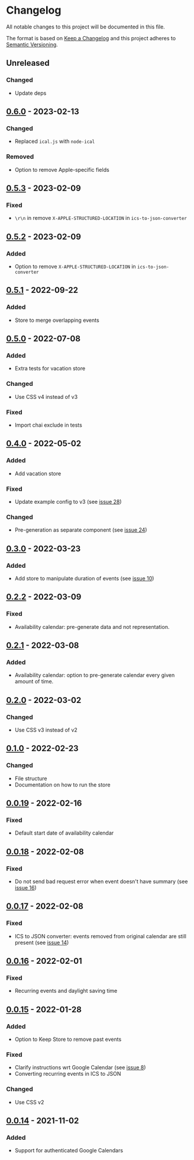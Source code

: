 # Changelog

All notable changes to this project will be documented in this file.

The format is based on [Keep a Changelog](http://keepachangelog.com/en/1.0.0/)
and this project adheres to [Semantic Versioning](http://semver.org/spec/v2.0.0.html).

## Unreleased

### Changed
- Update deps

## [0.6.0] - 2023-02-13

### Changed
- Replaced `ical.js` with `node-ical`

### Removed
- Option to remove Apple-specific fields

## [0.5.3] - 2023-02-09

### Fixed
- `\r\n` in remove `X-APPLE-STRUCTURED-LOCATION` in `ics-to-json-converter`

## [0.5.2] - 2023-02-09

### Added
- Option to remove `X-APPLE-STRUCTURED-LOCATION` in `ics-to-json-converter`

## [0.5.1] - 2022-09-22

### Added
- Store to merge overlapping events

## [0.5.0] - 2022-07-08

### Added
- Extra tests for vacation store

### Changed
- Use CSS v4 instead of v3

### Fixed
- Import chai exclude in tests

## [0.4.0] - 2022-05-02

### Added
- Add vacation store

### Fixed
- Update example config to v3 (see [issue 28](https://github.com/KNowledgeOnWebScale/solid-calendar-store/issues/28))

### Changed
- Pre-generation as separate component (see [issue 24](https://github.com/KNowledgeOnWebScale/solid-calendar-store/issues/24))

## [0.3.0] - 2022-03-23

### Added
- Add store to manipulate duration of events (see [issue 10](https://github.com/KNowledgeOnWebScale/solid-calendar-store/issues/10))

## [0.2.2] - 2022-03-09

### Fixed
- Availability calendar: pre-generate data and not representation.

## [0.2.1] - 2022-03-08

### Added
- Availability calendar: option to pre-generate calendar every given amount of time.

## [0.2.0] - 2022-03-02

### Changed
- Use CSS v3 instead of v2

## [0.1.0] - 2022-02-23

### Changed
- File structure
- Documentation on how to run the store

## [0.0.19] - 2022-02-16

### Fixed
- Default start date of availability calendar

## [0.0.18] - 2022-02-08

### Fixed
- Do not send bad request error when event doesn't have summary (see [issue 16](https://github.com/KNowledgeOnWebScale/solid-calendar-store/issues/16))

## [0.0.17] - 2022-02-08

### Fixed
- ICS to JSON converter: events removed from original calendar are still present (see [issue 14](https://github.com/KNowledgeOnWebScale/solid-calendar-store/issues/14))

## [0.0.16] - 2022-02-01

### Fixed
- Recurring events and daylight saving time

## [0.0.15] - 2022-01-28

### Added
- Option to Keep Store to remove past events

### Fixed
- Clarify instructions wrt Google Calendar (see [issue 8](https://github.com/KNowledgeOnWebScale/solid-calendar-store/issues/8))
- Converting recurring events in ICS to JSON

### Changed
- Use CSS v2

## [0.0.14] - 2021-11-02

### Added
- Support for authenticated Google Calendars


[0.6.0]: https://github.com/KNowledgeOnWebScale/solid-calendar-store/compare/v0.5.3...v0.6.0
[0.5.3]: https://github.com/KNowledgeOnWebScale/solid-calendar-store/compare/v0.5.2...v0.5.3
[0.5.2]: https://github.com/KNowledgeOnWebScale/solid-calendar-store/compare/v0.5.1...v0.5.2
[0.5.1]: https://github.com/KNowledgeOnWebScale/solid-calendar-store/compare/v0.5.0...v0.5.1
[0.5.0]: https://github.com/KNowledgeOnWebScale/solid-calendar-store/compare/v0.4.0...v0.5.0
[0.4.0]: https://github.com/KNowledgeOnWebScale/solid-calendar-store/compare/v0.3.0...v0.4.0
[0.3.0]: https://github.com/KNowledgeOnWebScale/solid-calendar-store/compare/v0.2.2...v0.3.0
[0.2.2]: https://github.com/KNowledgeOnWebScale/solid-calendar-store/compare/v0.2.1...v0.2.2
[0.2.1]: https://github.com/KNowledgeOnWebScale/solid-calendar-store/compare/v0.2.0...v0.2.1
[0.2.0]: https://github.com/KNowledgeOnWebScale/solid-calendar-store/compare/v0.1.0...v0.2.0
[0.1.0]: https://github.com/KNowledgeOnWebScale/solid-calendar-store/compare/v0.0.19...v0.1.0
[0.0.19]: https://github.com/KNowledgeOnWebScale/solid-calendar-store/compare/v0.0.18...v0.0.19
[0.0.18]: https://github.com/KNowledgeOnWebScale/solid-calendar-store/compare/v0.0.17...v0.0.18
[0.0.17]: https://github.com/KNowledgeOnWebScale/solid-calendar-store/compare/v0.0.16...v0.0.17
[0.0.16]: https://github.com/KNowledgeOnWebScale/solid-calendar-store/compare/v0.0.15...v0.0.16
[0.0.15]: https://github.com/KNowledgeOnWebScale/solid-calendar-store/compare/v0.0.14...v0.0.15
[0.0.14]: https://github.com/KNowledgeOnWebScale/solid-calendar-store/compare/v0.0.5...v0.0.14
